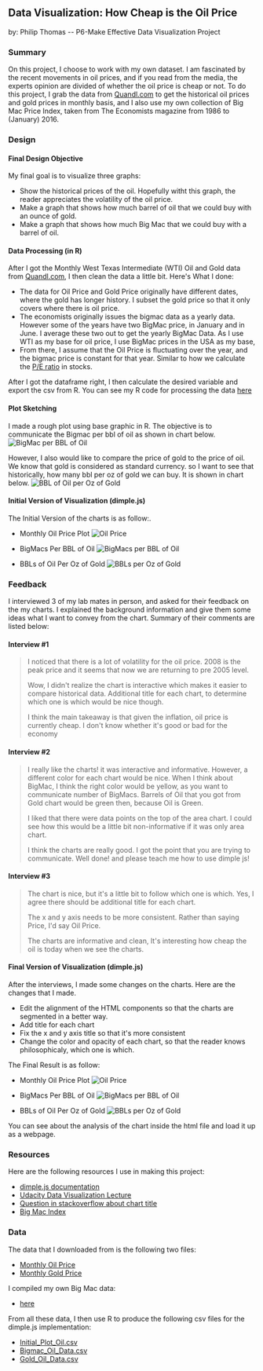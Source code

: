 ## Data Visualization: How Cheap is the Oil Price
by: Philip Thomas -- P6-Make Effective Data Visualization Project

### Summary
On this project, I choose to work with my own dataset. I am fascinated by the recent movements in oil prices, and if you read from the media, the experts opinion are divided of whether the oil price is cheap or not. To do this project, I grab the data from [Quandl.com](https://www.quandl.com/) to get the historical oil prices and gold prices in monthly basis, and I also use my own collection of Big Mac Price Index, taken from The Economists magazine from 1986 to (January) 2016. 

### Design

#### Final Design Objective
My final goal is to visualize three graphs: 

- Show the historical prices of the oil. Hopefully witht this graph, the reader appreciates the volatility of the oil price. 
- Make a graph that shows how much barrel of oil that we could buy with an ounce of gold. 
- Make a graph that shows how much Big Mac that we could buy with a barrel of oil. 

#### Data Processing (in R)
After I got the Monthly West Texas Intermediate (WTI) Oil and Gold data from [Quandl.com](https://www.quandl.com/), I then clean the data a little bit. Here's What I done: 

- The data for Oil Price and Gold Price originally have different dates, where the gold has longer history. I subset the gold price so that it only covers where there is oil price.
- The economists originally issues the bigmac data as a yearly data. However some of the years have two BigMac price, in January and in June. I average these two out to get the yearly BigMac Data. As I use WTI as my base for oil price, I use BigMac prices in the USA as my base, 
- From there, I assume that the Oil Price is fluctuating over the year, and the bigmac price is constant for that year. Similar to how we calculate the [P/E ratio](http://www.investopedia.com/terms/p/price-earningsratio.asp) in stocks. 

After I got the dataframe right, I then calculate the desired variable and export the csv from R. You can see my R code for processing the data [here]()

#### Plot Sketching
I made a rough plot using base graphic in R. The objective is to communicate the Bigmac per bbl of oil as shown in chart below.
![BigMac per BBL of Oil](https://raw.githubusercontent.com/PhilipThomas99/Data-Visualization-Udacity/master/images/BigMacPerBBL.png)


However, I also would like to compare the price of gold to the price of oil. We know that gold is considered as standard currency. so I want to see that historically, how many bbl per oz of gold we can buy. It is shown in chart below.
![BBL of Oil per Oz of Gold](https://raw.githubusercontent.com/PhilipThomas99/Data-Visualization-Udacity/master/images/BBLPerGold.png)

#### Initial Version of Visualization (dimple.js)

The Initial Version of the charts is as follow:. 

- Monthly Oil Price Plot
![Oil Price](https://raw.githubusercontent.com/PhilipThomas99/Data-Visualization-Udacity/master/images/OilPrice_Initial.PNG)

- BigMacs Per BBL of Oil
![BigMacs per BBL of Oil](https://raw.githubusercontent.com/PhilipThomas99/Data-Visualization-Udacity/master/images/BigMac_Oil_Initial.PNG)

- BBLs of Oil Per Oz of Gold
![BBLs per Oz of Gold](https://raw.githubusercontent.com/PhilipThomas99/Data-Visualization-Udacity/master/images/Gold_Oil_Initial.PNG)


### Feedback

I interviewed 3 of my lab mates in person, and asked for their feedback on the my charts. I explained the background information and give them some ideas what I want to convey from the chart.  Summary of their comments are listed below:

#### Interview #1

> I noticed that there is a lot of volatility for the oil price. 2008 is the peak price and it seems that now we are returning to pre 2005 level.
> 
> Wow, I didn't realize the chart is interactive which makes it easier to compare historical data. Additional title for each chart, to determine which one is which would be nice though.
> 
> I think the main takeaway is that given the inflation, oil price is currently cheap. I don't know whether it's good or bad for the economy

#### Interview #2

> I really like the charts! it was interactive and informative. However, a different color for each chart would be nice. When I think about BigMac, I think the right color would be yellow, as you want to communicate number of BigMacs. Barrels of Oil that you got from Gold chart would be green then, because Oil is Green.
> 
> I liked that there were data points on the top of the area chart. I could see how this would be a little bit non-informative if it was only area chart.
> 
> I think the charts are really good. I got the point that you are trying to communicate. Well done! and please teach me how to use dimple js!

#### Interview #3

> The chart is nice, but it's a little bit to follow which one is which. Yes, I agree there should be additional title for each chart.
> 
> The x and y axis needs to be more consistent. Rather than saying Price, I'd say Oil Price.
> 
> The charts are informative and clean, It's interesting how cheap the oil is today when we see the charts.

#### Final Version of Visualization (dimple.js)

After the interviews, I made some changes on the charts. Here are the changes that I made. 
- Edit the alignment of the HTML components so that the charts are segmented in a better way.
- Add title for each chart
- Fix the x and y axis title so that it's more consistent
- Change the color and opacity of each chart, so that the reader knows philosophicaly, which one is which. 

The Final Result is as follow:

- Monthly Oil Price Plot
![Oil Price](https://raw.githubusercontent.com/PhilipThomas99/Data-Visualization-Udacity/master/images/OilPrice_Final.PNG)

- BigMacs Per BBL of Oil
![BigMacs per BBL of Oil](https://raw.githubusercontent.com/PhilipThomas99/Data-Visualization-Udacity/master/images/BigMac_Oil_Final.PNG)

- BBLs of Oil Per Oz of Gold
![BBLs per Oz of Gold](https://raw.githubusercontent.com/PhilipThomas99/Data-Visualization-Udacity/master/images/Gold_Oil_Final.PNG) 

You can see about the analysis of the chart inside the html file and load it up as a webpage. 

### Resources

Here are the following resources I use in making this project: 

- [dimple.js documentation](http://dimplejs.org/)
- [Udacity Data Visualization Lecture](https://www.udacity.com/course/viewer#!/c-ud507-nd)
- [Question in stackoverflow about chart title](http://stackoverflow.com/questions/25416063/title-for-charts-and-axes-in-dimple-js-charts)
- [Big Mac Index](http://www.economist.com/content/big-mac-index)

### Data
The data that I downloaded from is the following two files: 

- [Monthly Oil Price](https://github.com/PhilipThomas99/Data-Visualization-Udacity/blob/master/Data/CHRIS-CME_CL1.csv)
- [Monthly Gold Price](https://github.com/PhilipThomas99/Data-Visualization-Udacity/blob/master/Data/CHRIS-CME_GC1.csv)

I compiled my own Big Mac data: 

- [here](https://github.com/PhilipThomas99/Data-Visualization-Udacity/blob/master/Data/BigMacPrice.csv)

From all these data, I then use R to produce the following csv files for the dimple.js implementation:

- [Initial_Plot_Oil.csv](https://github.com/PhilipThomas99/Data-Visualization-Udacity/blob/master/Data/Initial_Plot_Oil.csv)
- [Bigmac_Oil_Data.csv](https://github.com/PhilipThomas99/Data-Visualization-Udacity/blob/master/Data/Bigmac_Oil_Data.csv)
- [Gold_Oil_Data.csv](https://github.com/PhilipThomas99/Data-Visualization-Udacity/blob/master/Data/Gold_Oil_Data.csv)